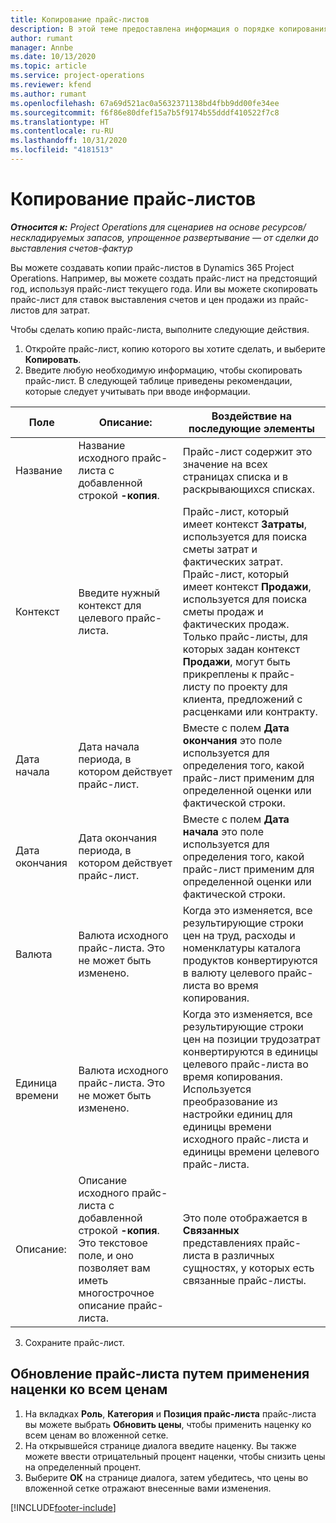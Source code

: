 ```yaml
---
title: Копирование прайс-листов
description: В этой теме предоставлена информация о порядке копирования прайс-листов в Project Operations.
author: rumant
manager: Annbe
ms.date: 10/13/2020
ms.topic: article
ms.service: project-operations
ms.reviewer: kfend
ms.author: rumant
ms.openlocfilehash: 67a69d521ac0a5632371138bd4fbb9dd00fe34ee
ms.sourcegitcommit: f6f86e80dfef15a7b5f9174b55dddf410522f7c8
ms.translationtype: HT
ms.contentlocale: ru-RU
ms.lasthandoff: 10/31/2020
ms.locfileid: "4181513"
---
```

# <a name="copy-price-lists"></a>Копирование прайс-листов

_**Относится к:** Project Operations для сценариев на основе ресурсов/нескладируемых запасов, упрощенное развертывание — от сделки до выставления счетов-фактур_

Вы можете создавать копии прайс-листов в Dynamics 365 Project Operations. Например, вы можете создать прайс-лист на предстоящий год, используя прайс-лист текущего года.  Или вы можете скопировать прайс-лист для ставок выставления счетов и цен продажи из прайс-листов для затрат. 

Чтобы сделать копию прайс-листа, выполните следующие действия.

1. Откройте прайс-лист, копию которого вы хотите сделать, и выберите **Копировать**.
2. Введите любую необходимую информацию, чтобы скопировать прайс-лист. В следующей таблице приведены рекомендации, которые следует учитывать при вводе информации.

| Поле | Описание: | Воздействие на последующие элементы |
| --- | --- | --- |
| Название | Название исходного прайс-листа с добавленной строкой **-копия**. | Прайс-лист содержит это значение на всех страницах списка и в раскрывающихся списках. |
| Контекст | Введите нужный контекст для целевого прайс-листа. | Прайс-лист, который имеет контекст **Затраты**, используется для поиска сметы затрат и фактических затрат. Прайс-лист, который имеет контекст **Продажи**, используется для поиска сметы продаж и фактических продаж. Только прайс-листы, для которых задан контекст **Продажи**, могут быть прикреплены к прайс-листу по проекту для клиента, предложений с расценками или контракту. |
| Дата начала | Дата начала периода, в котором действует прайс-лист. | Вместе с полем **Дата окончания** это поле используется для определения того, какой прайс-лист применим для определенной оценки или фактической строки. |
| Дата окончания | Дата окончания периода, в котором действует прайс-лист. | Вместе с полем **Дата начала** это поле используется для определения того, какой прайс-лист применим для определенной оценки или фактической строки. |
| Валюта | Валюта исходного прайс-листа. Это не может быть изменено. | Когда это изменяется, все результирующие строки цен на труд, расходы и номенклатуры каталога продуктов конвертируются в валюту целевого прайс-листа во время копирования. |
| Единица времени | Валюта исходного прайс-листа. Это не может быть изменено. | Когда это изменяется, все результирующие строки цен на позиции трудозатрат конвертируются в единицы целевого прайс-листа во время копирования. Используется преобразование из настройки единиц для единицы времени исходного прайс-листа и единицы времени целевого прайс-листа. |
| Описание: | Описание исходного прайс-листа с добавленной строкой **-копия**. Это текстовое поле, и оно позволяет вам иметь многострочное описание прайс-листа. | Это поле отображается в **Связанных** представлениях прайс-листа в различных сущностях, у которых есть связанные прайс-листы. |

3. Сохраните прайс-лист. 

## <a name="update-a-price-list-by-applying-a-mark-up-to-all-the-prices"></a>Обновление прайс-листа путем применения наценки ко всем ценам

1. На вкладках **Роль**, **Категория** и **Позиция прайс-листа** прайс-листа вы можете выбрать **Обновить цены**, чтобы применить наценку ко всем ценам во вложенной сетке. 
2. На открывшейся странице диалога введите наценку. Вы также можете ввести отрицательный процент наценки, чтобы снизить цены на определенный процент. 
3. Выберите **ОК** на странице диалога, затем убедитесь, что цены во вложенной сетке отражают внесенные вами изменения.


[!INCLUDE[footer-include](../includes/footer-banner.md)]